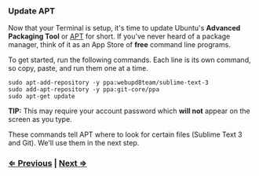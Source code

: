 ### Update APT

Now that your Terminal is setup, it's time to update Ubuntu's **Advanced Packaging Tool** or <a href="https://help.ubuntu.com/lts/serverguide/apt-get.html" target="_blank">APT</a> for short. If you've never heard of a package manager, think of it as an App Store of **free** command line programs.

To get started, run the following commands. Each line is its own command, so copy, paste, and run them one at a time.

```
sudo apt-add-repository -y ppa:webupd8team/sublime-text-3
sudo add-apt-repository -y ppa:git-core/ppa
sudo apt-get update
```

**TIP:** This may require your account password which **will not** appear on the screen as you type.

These commands tell APT where to look for certain files (Sublime Text 3 and Git). We'll use them in the next step.

### [⇐ Previous](1_terminal.md) | [Next ⇒](3_vscode.md)
